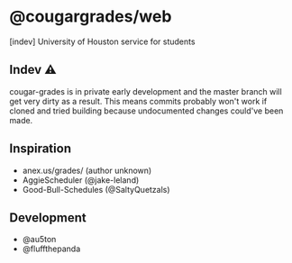 # @cougargrades/web
[indev] University of Houston service for students

## Indev ⚠
cougar-grades is in private early development and the master branch will get very dirty as a result. This means commits probably won't work if cloned and tried building because undocumented changes could've been made.

## Inspiration
- anex.us/grades/ (author unknown)
- AggieScheduler (@jake-leland)
- Good-Bull-Schedules (@SaltyQuetzals)

## Development
- @au5ton
- @fluffthepanda
